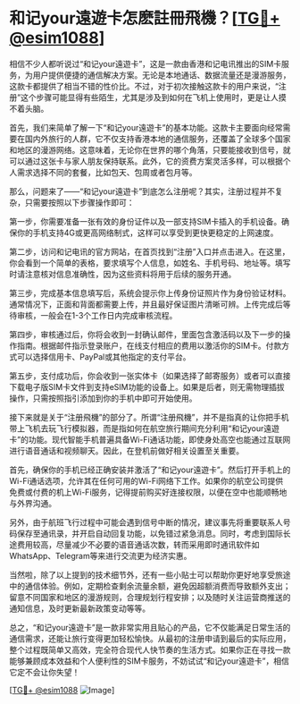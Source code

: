 # 和记your遠遊卡怎麽註冊飛機？[[TG💪+ @esim1088](https://t.me/s/esim1088)]

相信不少人都听说过“和记your遠遊卡”，这是一款由香港和记电讯推出的SIM卡服务，为用户提供便捷的通信解决方案。无论是本地通话、数据流量还是漫游服务，这款卡都提供了相当不错的性价比。不过，对于初次接触这款卡的用户来说，“注册”这个步骤可能显得有些陌生，尤其是涉及到如何在飞机上使用时，更是让人摸不着头脑。

首先，我们来简单了解一下“和记your遠遊卡”的基本功能。这款卡主要面向经常需要在国内外旅行的人群，它不仅支持香港本地的通信服务，还覆盖了全球多个国家和地区的漫游网络。这意味着，无论你在世界的哪个角落，只要能接收到信号，就可以通过这张卡与家人朋友保持联系。此外，它的资费方案灵活多样，可以根据个人需求选择不同的套餐，比如包天、包周或者包月等。

那么，问题来了——“和记your遠遊卡”到底怎么注册呢？其实，注册过程并不复杂，只需要按照以下步骤操作即可：

第一步，你需要准备一张有效的身份证件以及一部支持SIM卡插入的手机设备。确保你的手机支持4G或更高网络制式，这样可以享受到更快更稳定的上网速度。

第二步，访问和记电讯的官方网站，在首页找到“注册”入口并点击进入。在这里，你会看到一个简单的表格，要求填写个人信息，如姓名、手机号码、地址等。填写时请注意核对信息准确性，因为这些资料将用于后续的服务开通。

第三步，完成基本信息填写后，系统会提示你上传身份证照片作为身份验证材料。通常情况下，正面和背面都需要上传，并且最好保证图片清晰可辨。上传完成后等待审核，一般会在1-3个工作日内完成审核流程。

第四步，审核通过后，你将会收到一封确认邮件，里面包含激活码以及下一步的操作指南。根据邮件指示登录账户，在线支付相应的费用以激活你的SIM卡。付款方式可以选择信用卡、PayPal或其他指定的支付平台。

第五步，支付成功后，你会收到一张实体卡（如果选择了邮寄服务）或者可以直接下载电子版SIM卡文件到支持eSIM功能的设备上。如果是后者，则无需物理插拔操作，只需按照指引添加到你的手机中即可开始使用。

接下来就是关于“注册飛機”的部分了。所谓“注册飛機”，并不是指真的让你把手机带上飞机去玩飞行模拟器，而是指如何在航空旅行期间充分利用“和记your遠遊卡”的功能。现代智能手机普遍具备Wi-Fi通话功能，即使身处高空也能通过互联网进行语音通话和视频聊天。因此，在登机前做好相关设置至关重要。

首先，确保你的手机已经正确安装并激活了“和记your遠遊卡”。然后打开手机上的Wi-Fi通话选项，允许其在任何可用的Wi-Fi网络下工作。如果你的航空公司提供免费或付费的机上Wi-Fi服务，记得提前购买好连接权限，以便在空中也能顺畅地与外界沟通。

另外，由于航班飞行过程中可能会遇到信号中断的情况，建议事先将重要联系人号码保存至通讯录，并开启自动回复功能，以免错过紧急消息。同时，考虑到国际长途费用较高，尽量减少不必要的语音通话次数，转而采用即时通讯软件如WhatsApp、Telegram等来进行交流更为经济实惠。

当然啦，除了以上提到的技术细节外，还有一些小贴士可以帮助你更好地享受旅途中的通信体验。例如，定期检查剩余流量余额，避免因超额消费而导致额外支出；留意不同国家和地区的漫游规则，合理规划行程安排；以及随时关注运营商推送的通知信息，及时更新最新政策变动等等。

总之，“和记your遠遊卡”是一款非常实用且贴心的产品，它不仅能满足日常生活的通信需求，还能让旅行变得更加轻松愉快。从最初的注册申请到最后的实际应用，整个过程既简单又高效，完全符合现代人快节奏的生活方式。如果你正在寻找一款能够兼顾成本效益和个人便利性的SIM卡服务，不妨试试“和记your遠遊卡”，相信它定不会让你失望！

[[TG💪+ @esim1088](https://t.me/s/esim1088) ![Image](https://i.postimg.cc/4NQfJmqS/Snipaste-2025-05-13-00-14-12.png)]
